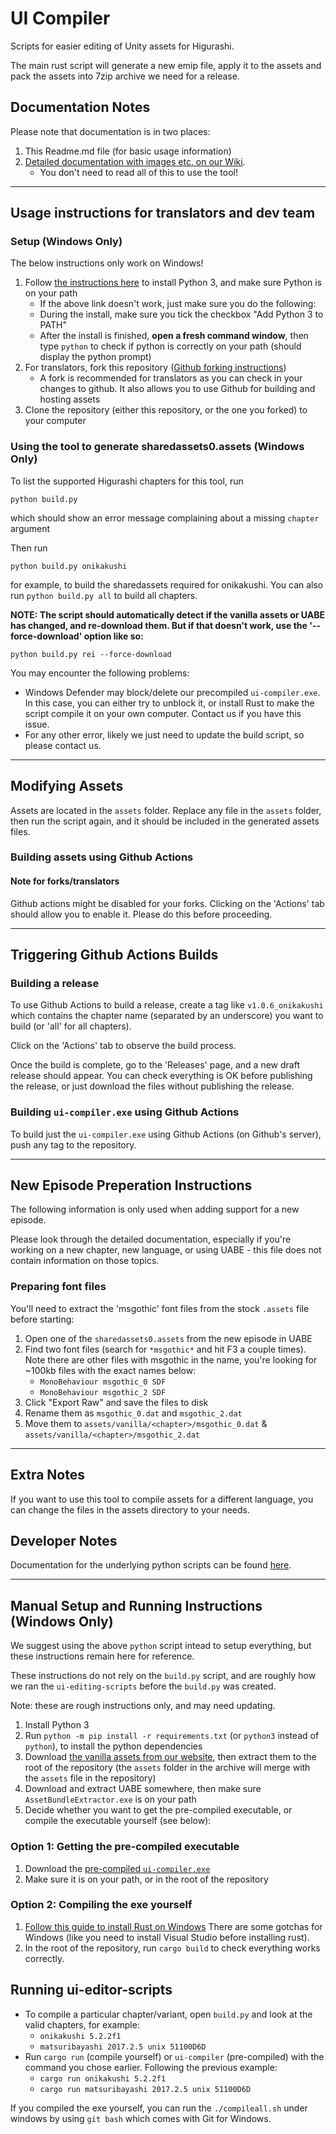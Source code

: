 # UI Compiler

Scripts for easier editing of Unity assets for Higurashi.

The main rust script will generate a new emip file, apply it to the assets and pack the assets into 7zip archive we need for a release.

## Documentation Notes

Please note that documentation is in two places:

1. This Readme.md file (for basic usage information)
2. [Detailed documentation with images etc. on our Wiki](https://07th-mod.com/wiki/developer/sharedassets/ui-editing-scripts/).
    - You don't need to read all of this to use the tool!

----

## Usage instructions for translators and dev team

### Setup (Windows Only)

The below instructions only work on Windows!

1. Follow [the instructions here](https://phoenixnap.com/kb/how-to-install-python-3-windows) to install Python 3, and make sure Python is on your path
     - If the above link doesn't work, just make sure you do the following:
     - During the install, make sure you tick the checkbox "Add Python 3 to PATH"
     - After the install is finished, **open a fresh command window**, then type `python` to check if python is correctly on your path (should display the python prompt)
2. For translators, fork this repository ([Github forking instructions]( https://docs.github.com/en/get-started/quickstart/fork-a-repo))
     - A fork is recommended for translators as you can check in your changes to github. It also allows you to use Github for building and hosting assets
3. Clone the repository (either this repository, or the one you forked) to your computer

### Using the tool to generate sharedassets0.assets (Windows Only)

To list the supported Higurashi chapters for this tool, run

```python build.py```

which should show an error message complaining about a missing `chapter` argument

Then run

```python build.py onikakushi```

for example, to build the sharedassets required for onikakushi. You can also run `python build.py all` to build all chapters.

**NOTE: The script should automatically detect if the vanilla assets or UABE has changed, and re-download them. But if that doesn't work, use the '--force-download' option like so:**

```python build.py rei --force-download```

You may encounter the following problems:
- Windows Defender may block/delete our precompiled `ui-compiler.exe`. In this case, you can either try to unblock it, or install Rust to make the script compile it on your own computer. Contact us if you have this issue.
- For any other error, likely we just need to update the build script, so please contact us.

----

## Modifying Assets

Assets are located in the `assets` folder. Replace any file in the `assets` folder, then run the script again, and it should be included in the generated assets files.

### Building assets using Github Actions

#### Note for forks/translators

Github actions might be disabled for your forks. Clicking on the 'Actions' tab should allow you to enable it. Please do this before proceeding.

----

## Triggering Github Actions Builds

### Building a release

To use Github Actions to build a release, create a tag like `v1.0.6_onikakushi` which contains the chapter name (separated by an underscore) you want to build (or 'all' for all chapters).

Click on the 'Actions' tab to observe the build process.

Once the build is complete, go to the 'Releases' page, and a new draft release should appear. You can check everything is OK before publishing the release, or just download the files without publishing the release.

### Building `ui-compiler.exe` using Github Actions

To build just the `ui-compiler.exe` using Github Actions (on Github's server), push any tag to the repository.

----

## New Episode Preperation Instructions

The following information is only used when adding support for a new episode.

Please look through the detailed documentation, especially if you're working on a new chapter, new language, or using UABE - this file does not contain information on those topics.

### Preparing font files

You'll need to extract the 'msgothic' font files from the stock `.assets` file before starting:

1. Open one of the `sharedassets0.assets` from the new episode in UABE
2. Find two font files (search for `*msgothic*` and hit F3 a couple times). Note there are other files with msgothic in the name, you're looking for ~100kb files with the exact names below:
    - `MonoBehaviour msgothic_0 SDF`
    - `MonoBehaviour msgothic_2 SDF`
1. Click "Export Raw" and save the files to disk
2. Rename them as `msgothic_0.dat` and `msgothic_2.dat`
3. Move them to `assets/vanilla/<chapter>/msgothic_0.dat` & `assets/vanilla/<chapter>/msgothic_2.dat`

----

## Extra Notes

If you want to use this tool to compile assets for a different language, you can change the files in the assets directory to your needs.

## Developer Notes

Documentation for the underlying python scripts can be found [here](https://github.com/07th-mod/higurashi-dev-guides/wiki/UI-editing-scripts).

----

## Manual Setup and Running Instructions (Windows Only)

We suggest using the above `python` script intead to setup everything, but these instructions remain here for reference.

These instructions do not rely on the `build.py` script, and are roughly how we ran the `ui-editing-scripts` before the `build.py` was created.

Note: these are rough instructions only, and may need updating.

1. Install Python 3
2. Run `python -m pip install -r requirements.txt` (or `python3` instead of `python`), to install the python dependencies
3. Download [the vanilla assets from our website](http://07th-mod.com/archive/vanilla.7z), then extract them to the root of the repository (the `assets` folder in the archive will merge with the `assets` file in the repository)
4. Download and extract UABE somewhere, then make sure `AssetBundleExtractor.exe` is on your path
5. Decide whether you want to get the pre-compiled executable, or compile the executable yourself (see below):

### Option 1: Getting the pre-compiled executable

1. Download the [pre-compiled `ui-compiler.exe`](https://github.com/07th-mod/ui-editing-scripts/releases/latest/download/ui-compiler.exe)
2. Make sure it is on your path, or in the root of the repository

### Option 2: Compiling the exe yourself

1. [Follow this guide to install Rust on Windows](https://docs.microsoft.com/en-us/windows/dev-environment/rust/setup) There are some gotchas for Windows (like you need to install Visual Studio before installing rust).
2. In the root of the repository, run `cargo build` to check everything works correctly.

## Running ui-editor-scripts

- To compile a particular chapter/variant, open `build.py` and look at the valid chapters, for example:
    - `onikakushi 5.2.2f1`
    - `matsuribayashi 2017.2.5 unix 51100D6D`
- Run `cargo run` (compile yourself) or `ui-compiler` (pre-compiled) with the command you chose earlier. Following the previous example:
    - `cargo run onikakushi 5.2.2f1`
    - `cargo run matsuribayashi 2017.2.5 unix 51100D6D`

If you compiled the exe yourself, you can run the `./compileall.sh` under windows by using `git bash` which comes with Git for Windows.

